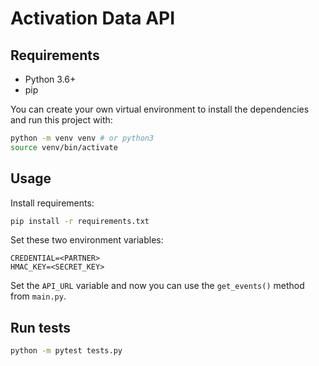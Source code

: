 # Activation Data API

## Requirements

- Python 3.6+
- pip

You can create your own virtual environment to install the dependencies
and run this project with:

```bash
python -m venv venv # or python3
source venv/bin/activate
```

## Usage

Install requirements:

```bash
pip install -r requirements.txt
```

Set these two environment variables:

```
CREDENTIAL=<PARTNER>
HMAC_KEY=<SECRET_KEY>
```

Set the `API_URL` variable and now you can use the `get_events()` method from `main.py`.

## Run tests

```bash
python -m pytest tests.py
```
